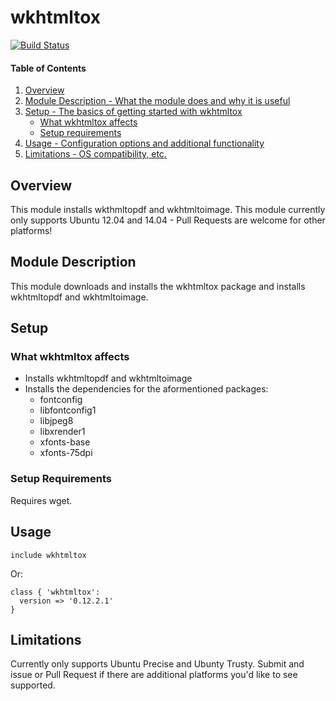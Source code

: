 # wkhtmltox
[![Build Status](https://travis-ci.org/todd/puppet-wkhtmltox.svg)](https://travis-ci.org/todd/puppet-wkhtmltox) 

#### Table of Contents

1. [Overview](#overview)
2. [Module Description - What the module does and why it is useful](#module-description)
3. [Setup - The basics of getting started with wkhtmltox](#setup)
    * [What wkhtmltox affects](#what-wkhtmltox-affects)
    * [Setup requirements](#setup-requirements)
4. [Usage - Configuration options and additional functionality](#usage)
5. [Limitations - OS compatibility, etc.](#limitations)

## Overview

This module installs wkthmltopdf and wkhtmltoimage. This module currently only
supports Ubuntu 12.04 and 14.04 - Pull Requests are welcome for other platforms!

## Module Description

This module downloads and installs the wkhtmltox package and installs
wkhtmltopdf and wkhtmltoimage.

## Setup

### What wkhtmltox affects

* Installs wkhtmltopdf and wkhtmltoimage
* Installs the dependencies for the aformentioned packages:
  * fontconfig
  * libfontconfig1
  * libjpeg8
  * libxrender1
  * xfonts-base
  * xfonts-75dpi

### Setup Requirements

Requires wget.

## Usage

```puppet
include wkhtmltox
```

Or:

```puppet
class { 'wkhtmltox':
  version => '0.12.2.1'
}
```

## Limitations

Currently only supports Ubuntu Precise and Ubunty Trusty. Submit and issue or
Pull Request if there are additional platforms you'd like to see supported.

